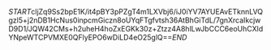 $START$cljZq9Ss2bpE1K/it4pBY3pPZgT4m1LXVbj6/iJ0iYV7AYUEAvETknnLVQgzl5+j2nDB1HcNus0inpcmGiczn8oUYqFTgfvtsh36AtBhGiTdL/7gnXrcaIkcjwD9D1/JQW42CMs+h2uheH4hoZxEGKk30z+Ztzz4A8hlLwJbCCC6eoUhCXldYNpeWTCPVMXE0QFlyEPO6wDiLD4eO25glQ==$END$